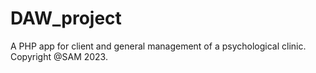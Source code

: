 # DAW_project
A PHP app for client and general management of a psychological clinic.
Copyright @SAM 2023.
